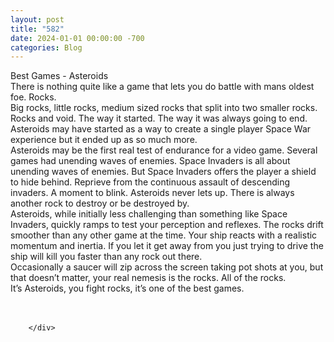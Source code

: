 ```yaml
---
layout: post
title: "582"
date: 2024-01-01 00:00:00 -700
categories: Blog
---
```


<div class="blog-content">
				<div class="paragraph"><span>Best Games - Asteroids</span><br><span></span><span>There is nothing quite like a game that lets you do battle with mans oldest foe. Rocks.</span><br><span></span><span>Big rocks, little rocks, medium sized rocks that split into two smaller rocks. Rocks and void. The way it started. The way it was always going to end.</span><br><span></span><span>Asteroids may have started as a way to create a single player Space War experience but it ended up as so much more.</span><br><span></span><span>Asteroids may be the first real test of endurance for a video game. Several games had unending waves of enemies. Space Invaders is all about unending waves of enemies. But Space Invaders offers the player a shield to hide behind. Reprieve from the continuous assault of descending invaders. A moment to blink. Asteroids never lets up. There is always another rock to destroy or be destroyed by.&nbsp;</span><br><span></span><span>Asteroids, while initially less challenging than something like Space Invaders, quickly ramps to test your perception and reflexes. The rocks drift smoother than any other game at the time. Your ship reacts with a realistic momentum and inertia. If you let it get away from you just trying to drive the ship will kill you faster than any rock out there.</span><br><span></span><span>Occasionally a saucer will zip across the screen taking pot shots at you, but that doesn&rsquo;t matter, your real nemesis is the rocks. All of the rocks.</span><br><span></span><span>It&rsquo;s Asteroids, you fight rocks, it&rsquo;s one of the best games.</span><br><span></span><br>&#8203;<br></div>

		</div>
        